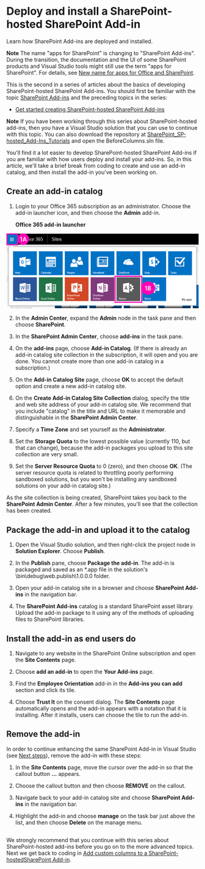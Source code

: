 # Deploy and install a SharePoint-hosted SharePoint Add-in
Learn how SharePoint Add-ins are deployed and installed.
 

 **Note**  The name "apps for SharePoint" is changing to "SharePoint Add-ins". During the transition, the documentation and the UI of some SharePoint products and Visual Studio tools might still use the term "apps for SharePoint". For details, see  [New name for apps for Office and SharePoint](new-name-for-apps-for-sharepoint#bk_newname).
 

This is the second in a series of articles about the basics of developing SharePoint-hosted SharePoint Add-ins. You should first be familiar with the topic  [SharePoint Add-ins](sharepoint-add-ins) and the preceding topics in the series:
 

-  [Get started creating SharePoint-hosted SharePoint Add-ins](get-started-creating-sharepoint-hosted-sharepoint-add-ins)
    
 

 **Note**  If you have been working through this series about SharePoint-hosted add-ins, then you have a Visual Studio solution that you can use to continue with this topic. You can also download the repository at  [SharePoint_SP-hosted_Add-Ins_Tutorials](https://github.com/OfficeDev/SharePoint_SP-hosted_Add-Ins_Tutorials) and open the BeforeColumns.sln file.
 

You'll find it a lot easier to develop SharePoint-hosted SharePoint Add-ins if you are familiar with how users deploy and install your add-ins. So, in this article, we'll take a brief break from coding to create and use an add-in catalog, and then install the add-in you've been working on.
 

## Create an add-in catalog


 

 

1. Login to your Office 365 subscription as an administrator. Choose the add-in launcher icon, and then choose the  **Admin** add-in.
    
    **Office 365 add-in launcher**

 

  ![Office 365 App Launcher](../../images/ec60797c-d329-4922-a811-70c64598f4d5.PNG)
 

    
    
 
2. In the  **Admin Center**, expand the  **Admin** node in the task pane and then choose **SharePoint**.
    
 
3. In the  **SharePoint Admin Center**, choose  **add-ins** in the task pane.
    
 
4. On the  **add-ins** page, choose **Add-in Catalog**. (If there is already an add-in catalog site collection in the subscription, it will open and you are done. You cannot create more than one add-in catalog in a subscription.)
    
 
5. On the  **Add-in Catalog Site** page, choose **OK** to accept the default option and create a new add-in catalog site.
    
 
6. On the  **Create Add-in Catalog Site Collection** dialog, specify the title and web site address of your add-in catalog site. We recommend that you include "catalog" in the title and URL to make it memorable and distinguishable in the **SharePoint Admin Center**.
    
 
7. Specify a  **Time Zone** and set yourself as the **Administrator**.
    
 
8. Set the  **Storage Quota** to the lowest possible value (currently 110, but that can change), because the add-in packages you upload to this site collection are very small.
    
 
9. Set the  **Server Resource Quota** to 0 (zero), and then choose **OK**. (The server resource quota is related to throttling poorly performing sandboxed solutions, but you won't be installing any sandboxed solutions on your add-in catalog site.)
    
 
As the site collection is being created, SharePoint takes you back to the  **SharePoint Admin Center**. After a few minutes, you'll see that the collection has been created.
 

## Package the add-in and upload it to the catalog


 

 

1. Open the Visual Studio solution, and then right-click the project node in  **Solution Explorer**. Choose  **Publish**.
    
 
2. In the  **Publish** pane, choose **Package the add-in**. The add-in is packaged and saved as an *.app file in the solution's \bin\debug\web.publish\1.0.0.0 folder.
    
 
3. Open your add-in catalog site in a browser and choose  **SharePoint Add-ins** in the navigation bar.
    
 
4. The  **SharePoint Add-ins** catalog is a standard SharePoint asset library. Upload the add-in package to it using any of the methods of uploading files to SharePoint libraries.
    
 

## Install the add-in as end users do


1. Navigate to any website in the SharePoint Online subscription and open the  **Site Contents** page.
    
 
2. Choose  **add an add-in** to open the **Your Add-ins** page.
    
 
3. Find the  **Employee Orientation** add-in in the **Add-ins you can add** section and click its tile.
    
 
4. Choose  **Trust It** on the consent dialog. The **Site Contents** page automatically opens and the add-in appears with a notation that it is installing. After it installs, users can choose the tile to run the add-in.
    
 

## Remove the add-in

In order to continue enhancing the same SharePoint Add-in in Visual Studio (see  [Next steps](#Nextsteps)), remove the add-in with these steps:
 

 

1. In the  **Site Contents** page, move the cursor over the add-in so that the callout button **...** appears.
    
 
2. Choose the callout button and then choose  **REMOVE** on the callout.
    
 
3. Navigate back to your add-in catalog site and choose  **SharePoint Add-ins** in the navigation bar.
    
 
4. Highlight the add-in and choose  **manage** on the task bar just above the list, and then choose **Delete** on the manage menu.
    
 

## 

We strongly recommend that you continue with this series about SharePoint-hosted add-ins before you go on to the more advanced topics. Next we get back to coding in  [Add custom columns to a SharePoint-hostedSharePoint Add-in](add-custom-columns-to-a-sharepoint-hostedsharepoint-add-in).
 

 

